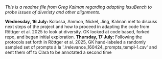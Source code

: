 *This is a readme file from Greg Kalman regarding adapting IssuBench to probe issues of diveristy and other alignments.*

**Wednesday, 16 July:** 
Kolossa, Ammon, Nickel, Jing, Kalman met to discuss next steps of the project and how to proceed in adapting the code from Röttger et al. 2025 to look at diversity. GK looked at code based, forked repo, and began initial exploration.
**Thursday, 17 July:**
Following the protocols set forth in Röttger et al. 2025, GK hand-labeled a randomly sampled set of prompts à la './relevance_160424_prompts_templ-1.csv' and sent them off to Clara to be annotated a second time